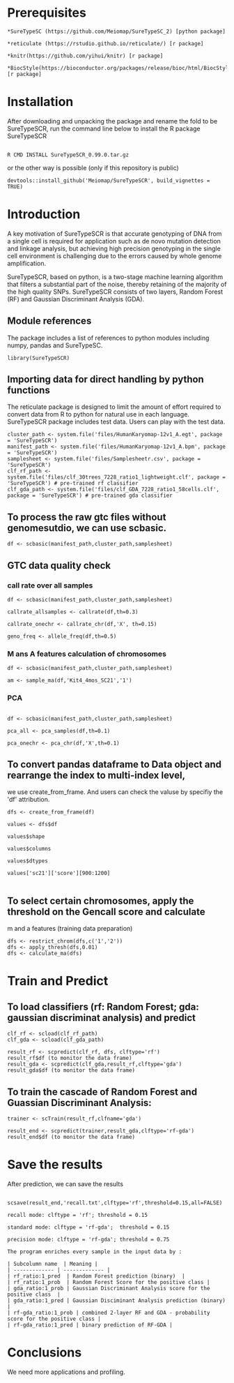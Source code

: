 # Prerequisites
```
*SureTypeSC (https://github.com/Meiomap/SureTypeSC_2) [python package]

*reticulate (https://rstudio.github.io/reticulate/) [r package]

*knitr(https://github.com/yihui/knitr) [r package]

*BiocStyle(https://bioconductor.org/packages/release/bioc/html/BiocStyle.html) [r package]
```

# Installation

After downloading and unpacking the package and rename the fold to be SureTypeSCR, run the command line below to install the R package SureTypeSCR

```

R CMD INSTALL SureTypeSCR_0.99.0.tar.gz
```

or the other way is possible (only if this repository is public)
```
devtools::install_github('Meiomap/SureTypeSCR', build_vignettes = TRUE)
```


# Introduction

A key motivation of SureTypeSCR is that accurate genotyping of DNA from a single cell is required for application such as de novo mutation detection and linkage analysis, but achieving high precision genotyping in the single cell environment is challenging due to the errors caused by whole genome amplification.

SureTypeSCR, based on python, is a two-stage machine learning algorithm that filters a substantial part of the noise, thereby retaining of the majority of
the high quality SNPs. SureTypeSCR consists of two layers, Random Forest (RF) and Gaussian Discriminant Analysis (GDA).



## Module references

The package includes a list of references to python
modules including numpy, pandas and SureTypeSC.

```{r loadup}
library(SureTypeSCR)
```



## Importing data for direct handling by python functions

The reticulate package is designed to limit the amount
of effort required to convert data from R to python
for natural use in each language. SureTypeSCR package includes test data. Users can play with the test data.

```{r doimp}
cluster_path <- system.file('files/HumanKaryomap-12v1_A.egt', package = 'SureTypeSCR')
manifest_path <- system.file('files/HumanKaryomap-12v1_A.bpm', package = 'SureTypeSCR')
samplesheet <- system.file('files/Samplesheetr.csv', package = 'SureTypeSCR')
clf_rf_path <- system.file('files/clf_30trees_7228_ratio1_lightweight.clf', package = 'SureTypeSCR') # pre-trained rf classifier
clf_gda_path <- system.file('files/clf_GDA_7228_ratio1_58cells.clf', package = 'SureTypeSCR') # pre-trained gda classifier
```

## To process the raw gtc files without genomesutdio, we can use scbasic.

```{r dota}
df <- scbasic(manifest_path,cluster_path,samplesheet)
```

## GTC data quality check
### call rate over all samples

```{r call}
df <- scbasic(manifest_path,cluster_path,samplesheet)

callrate_allsamples <- callrate(df,th=0.3)

callrate_onechr <- callrate_chr(df,'X', th=0.15)

geno_freq <- allele_freq(df,th=0.5)

```

### M ans A features calculation of chromosomes

```{r locus}
df <- scbasic(manifest_path,cluster_path,samplesheet)

am <- sample_ma(df,'Kit4_4mos_SC21','1')

```



### PCA

```{r PCA}

df <- scbasic(manifest_path,cluster_path,samplesheet)

pca_all <- pca_samples(df,th=0.1)

pca_onechr <- pca_chr(df,'X',th=0.1)
```


## To convert pandas dataframe to Data object and rearrange the index to multi-index level,
we use create_from_frame. And users can check the valuse by specifiy the 'df' attribution.
```{r dotinde}
dfs <- create_from_frame(df)

values <- dfs$df

values$shape

values$columns

values$dtypes

values['sc21']['score'][900:1200]


```

## To select certain chromosomes, apply the threshold on the Gencall score and calculate
m and a features (training data preparation)

```{r dotx}
dfs <- restrict_chrom(dfs,c('1','2'))
dfs <- apply_thresh(dfs,0.01)
dfs <- calculate_ma(dfs) 

```

# Train and Predict

## To load classifiers (rf: Random Forest; gda: gaussian discriminat analysis) and predict

```{r dorpart}
clf_rf <- scload(clf_rf_path)
clf_gda <- scload(clf_gda_path)

result_rf <- scpredict(clf_rf, dfs, clftype='rf')
result_rf$df (to monitor the data frame)
result_gda <- scpredict(clf_gda,result_rf,clftype='gda')
result_gda$df (to monitor the data frame)
```

## To train the cascade of Random Forest and Guassian Discriminant Analysis:

```{r dopt}
trainer <- scTrain(result_rf,clfname='gda')

result_end <- scpredict(trainer,result_gda,clftype='rf-gda') 
result_end$df (to monitor the data frame)

```


# Save the results

After prediction, we can save the results

```{r doincr}

scsave(result_end,'recall.txt',clftype='rf',threshold=0.15,all=FALSE)

recall mode: clftype = 'rf'; threshold = 0.15

standard mode: clftype = 'rf-gda';  threshold = 0.15

precision mode: clftype = 'rf-gda'; threshold = 0.75

```

```
The program enriches every sample in the input data by :

| Subcolumn name  | Meaning |
| ------------- | ------------- |
| rf_ratio:1_pred  | Random Forest prediction (binary)  |
| rf_ratio:1_prob  | Random Forest Score for the positive class |
| gda_ratio:1_prob | Gaussian Discriminant Analysis score for the positive class  | 
| gda_ratio:1_pred | Gaussian Disciminant Analysis prediction (binary) | 
| rf-gda_ratio:1_prob | combined 2-layer RF and GDA - probability score for the positive class | 
| rf-gda_ratio:1_pred | binary prediction of RF-GDA | 
```



# Conclusions

We need more applications and profiling.
